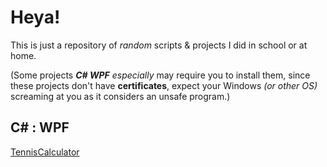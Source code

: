 # Heya!
This is just a repository of *random* scripts & projects I did in school or at home.

(Some projects _**C# WPF** especially_ may require you to install them, since these projects don't have **certificates**, expect your Windows _(or other OS)_ screaming at you as it considers an unsafe program.)

## C# : WPF
[TennisCalculator](https://github.com/TheUniversality/SchoolStuff/blob/main/CSharp/WPF/TennisCalculator/DLink.md)
